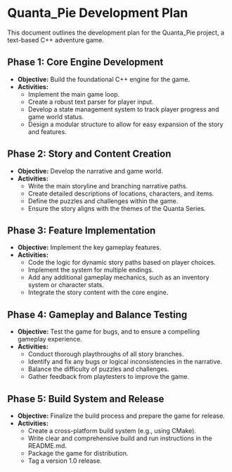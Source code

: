 # Quanta_Pie Development Plan

This document outlines the development plan for the Quanta_Pie project, a text-based C++ adventure game.

## Phase 1: Core Engine Development
- **Objective:** Build the foundational C++ engine for the game.
- **Activities:**
    - Implement the main game loop.
    - Create a robust text parser for player input.
    - Develop a state management system to track player progress and game world status.
    - Design a modular structure to allow for easy expansion of the story and features.

## Phase 2: Story and Content Creation
- **Objective:** Develop the narrative and game world.
- **Activities:**
    - Write the main storyline and branching narrative paths.
    - Create detailed descriptions of locations, characters, and items.
    - Define the puzzles and challenges within the game.
    - Ensure the story aligns with the themes of the Quanta Series.

## Phase 3: Feature Implementation
- **Objective:** Implement the key gameplay features.
- **Activities:**
    - Code the logic for dynamic story paths based on player choices.
    - Implement the system for multiple endings.
    - Add any additional gameplay mechanics, such as an inventory system or character stats.
    - Integrate the story content with the core engine.

## Phase 4: Gameplay and Balance Testing
- **Objective:** Test the game for bugs, and to ensure a compelling gameplay experience.
- **Activities:**
    - Conduct thorough playthroughs of all story branches.
    - Identify and fix any bugs or logical inconsistencies in the narrative.
    - Balance the difficulty of puzzles and challenges.
    - Gather feedback from playtesters to improve the game.

## Phase 5: Build System and Release
- **Objective:** Finalize the build process and prepare the game for release.
- **Activities:**
    - Create a cross-platform build system (e.g., using CMake).
    - Write clear and comprehensive build and run instructions in the README.md.
    - Package the game for distribution.
    - Tag a version 1.0 release.